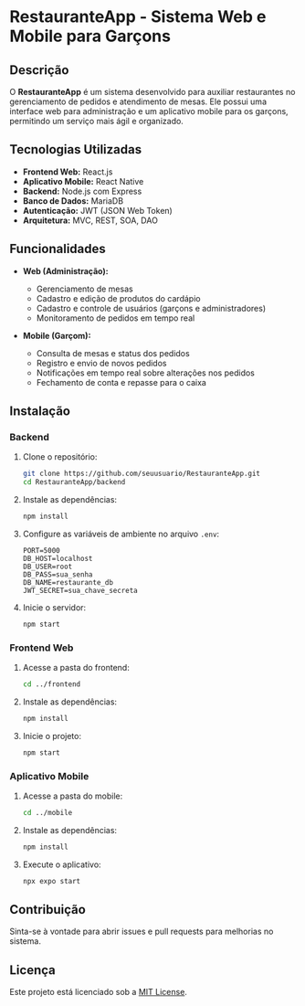 # RestauranteApp - Sistema Web e Mobile para Garçons

## Descrição
O **RestauranteApp** é um sistema desenvolvido para auxiliar restaurantes no gerenciamento de pedidos e atendimento de mesas. Ele possui uma interface web para administração e um aplicativo mobile para os garçons, permitindo um serviço mais ágil e organizado.

## Tecnologias Utilizadas
- **Frontend Web:** React.js
- **Aplicativo Mobile:** React Native
- **Backend:** Node.js com Express
- **Banco de Dados:** MariaDB
- **Autenticação:** JWT (JSON Web Token)
- **Arquitetura:** MVC, REST, SOA, DAO

## Funcionalidades
- **Web (Administração):**
  - Gerenciamento de mesas
  - Cadastro e edição de produtos do cardápio
  - Cadastro e controle de usuários (garçons e administradores)
  - Monitoramento de pedidos em tempo real

- **Mobile (Garçom):**
  - Consulta de mesas e status dos pedidos
  - Registro e envio de novos pedidos
  - Notificações em tempo real sobre alterações nos pedidos
  - Fechamento de conta e repasse para o caixa

## Instalação
### Backend
1. Clone o repositório:
   ```sh
   git clone https://github.com/seuusuario/RestauranteApp.git
   cd RestauranteApp/backend
   ```
2. Instale as dependências:
   ```sh
   npm install
   ```
3. Configure as variáveis de ambiente no arquivo `.env`:
   ```env
   PORT=5000
   DB_HOST=localhost
   DB_USER=root
   DB_PASS=sua_senha
   DB_NAME=restaurante_db
   JWT_SECRET=sua_chave_secreta
   ```
4. Inicie o servidor:
   ```sh
   npm start
   ```

### Frontend Web
1. Acesse a pasta do frontend:
   ```sh
   cd ../frontend
   ```
2. Instale as dependências:
   ```sh
   npm install
   ```
3. Inicie o projeto:
   ```sh
   npm start
   ```

### Aplicativo Mobile
1. Acesse a pasta do mobile:
   ```sh
   cd ../mobile
   ```
2. Instale as dependências:
   ```sh
   npm install
   ```
3. Execute o aplicativo:
   ```sh
   npx expo start
   ```

## Contribuição
Sinta-se à vontade para abrir issues e pull requests para melhorias no sistema.

## Licença
Este projeto está licenciado sob a [MIT License](LICENSE).

